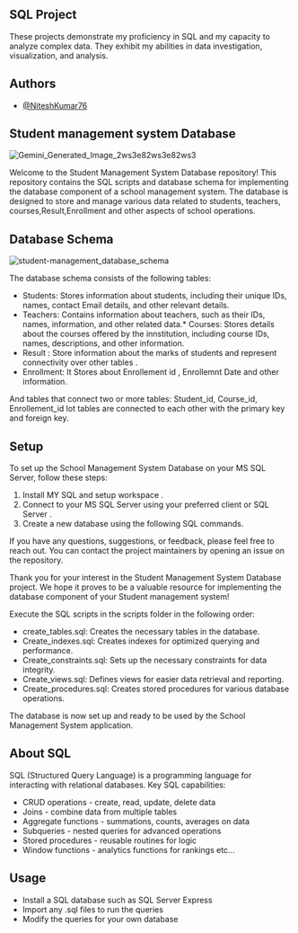 
## SQL Project
These projects demonstrate my proficiency in SQL and my capacity to analyze complex data.
They exhibit my abilities in data investigation, visualization, and analysis.
## Authors
- [@NiteshKumar76](https://www.github.com/octokatherine)
## Student management system Database 
![Gemini_Generated_Image_2ws3e82ws3e82ws3](https://github.com/user-attachments/assets/1d3438e2-ae6f-4752-afdc-30695f3599e9)


Welcome to the Student Management System Database repository! This repository contains the SQL scripts and database schema for implementing the database component of a school management system. The database is designed to store and manage various data related to students, teachers, courses,Result,Enrollment and other aspects of school operations.

## Database Schema
![student-management_database_schema](https://github.com/user-attachments/assets/8572c2d8-6160-4a14-9036-4d5e7432547a)

The database schema consists of the following tables:

* Students: Stores information about students, including their unique IDs, names, contact Email details, and other relevant details.
* Teachers: Contains information about teachers, such as their IDs, names, information, and other related data.* Courses: Stores details about the courses offered by the innstitution, including course IDs, names, descriptions, and other information.
* Result : Store information about the marks of students and represent connectivity over other tables .
* Enrollment: It Stores about Enrollement id , Enrollemnt Date and other information. 

And tables that connect two or more tables: Student_id, Course_id, Enrollement_id lot tables are connected to each other with the primary key and foreign key.

## Setup
To set up the School Management System Database on your MS SQL Server, follow these steps:

1. Install MY SQL and setup workspace .
2. Connect to your MS SQL Server using your preferred client or SQL Server .
3. Create a new database using the following SQL commands.


If you have any questions, suggestions, or feedback, please feel free to reach out. You can contact the project maintainers by opening an issue on the repository.

Thank you for your interest in the Student Management System Database project. We hope it proves to be a valuable resource for implementing the database component of your Student management system!

Execute the SQL scripts in the scripts folder in the following order:
* create_tables.sql: Creates the necessary tables in the database.
* Create_indexes.sql: Creates indexes for optimized querying and performance.
* Create_constraints.sql: Sets up the necessary constraints for data integrity.
* Create_views.sql: Defines views for easier data retrieval and reporting.
* Create_procedures.sql: Creates stored procedures for various database operations.

The database is now set up and ready to be used by the School Management System application.
## About SQL
SQL (Structured Query Language) is a programming language for interacting with relational databases. Key SQL capabilities:
* CRUD operations - create, read, update, delete data
* Joins - combine data from multiple tables
* Aggregate functions - summations, counts, averages on data   
* Subqueries - nested queries for advanced operations
* Stored procedures - reusable routines for logic 
* Window functions - analytics functions for rankings etc...

## Usage
* Install a SQL database such as SQL Server Express
* Import any .sql files to run the queries
* Modify the queries for your own database
